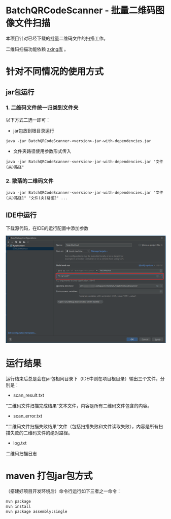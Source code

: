 # BatchQRCodeScanner - 批量二维码图像文件扫描

本项目针对已经下载的批量二维码文件的扫描工作。

二维码扫描功能依赖 [zxing库](https://github.com/zxing/zxing) 。

# 针对不同情况的使用方式

## jar包运行

### 1. 二维码文件统一归类到文件夹

以下方式二选一即可：

+ jar包放到根目录运行

```shell
java -jar BatchQRCodeScanner-<version>-jar-with-dependencies.jar
```

+ 文件夹路径使用参数形式传入

```shell
java -jar BatchQRCodeScanner-<version>-jar-with-dependencies.jar "文件(夹)路径"
```

### 2. 散落的二维码文件

```shell
java -jar BatchQRCodeScanner-<version>-jar-with-dependencies.jar "文件(夹)路径1" "文件(夹)路径2" ...
```

## IDE中运行

下载源代码，在IDE的运行配置中添加参数

![RunConfigurationExample](./RunConfigurationExample.png)

# 运行结果

运行结束后总是会在jar包相同目录下（IDE中则在项目根目录）输出三个文件，分别是：

+ scan_result.txt

“二维码文件扫描完成结果”文本文件，内容是所有二维码文件包含的内容。

+ scan_error.txt

“二维码文件扫描失败结果”文件（包括扫描失败和文件读取失败），内容是所有扫描失败的二维码文件的绝对路径。

+ log.txt

二维码扫描日志

# maven 打包jar包方式

（搭建好项目开发环境后）命令行运行如下三者之一命令：

```shell
mvn package
mvn install
mvn package assembly:single
```
